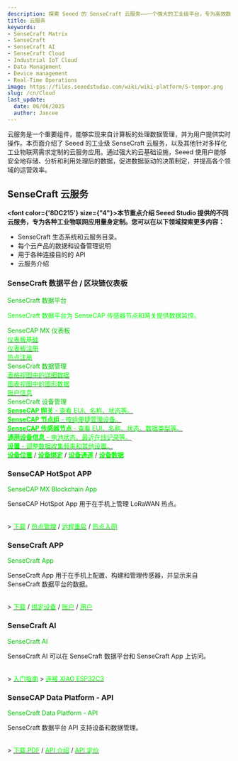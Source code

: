 ```yaml
---
description: 探索 Seeed 的 SenseCraft 云服务——一个强大的工业级平台，专为高效数据管理、实时操作和可扩展的物联网应用而设计。了解更多关于 SenseCraft 如何支持您的工业物联网云部署。
title: 云服务
keywords:
- SenseCraft Matrix
- SenseCraft
- SenseCraft AI
- SenseCraft Cloud
- Industrial IoT Cloud
- Data Management
- Device management
- Real-Time Operations
image: https://files.seeedstudio.com/wiki/wiki-platform/S-tempor.png
slug: /cn/Cloud
last_update:
  date: 06/06/2025
  author: Jancee
---
```


云服务是一个重要组件，能够实现来自计算板的处理数据管理，并为用户提供实时操作。本页面介绍了 Seeed 的工业级 SenseCraft 云服务，以及其他针对多样化工业物联网需求定制的云服务应用。通过强大的云基础设施，Seeed 使用户能够安全地存储、分析和利用处理后的数据，促进数据驱动的决策制定，并提高各个领域的运营效率。

## SenseCraft 云服务

<strong><font color={'8DC215'} size={"4"}>本节重点介绍 Seeed Studio 提供的不同云服务，专为各种工业物联网应用量身定制。您可以在以下领域探索更多内容：</font></strong>

- SenseCraft 生态系统和云服务目录。
- 每个云产品的数据和设备管理说明
- 用于各种连接目的的 API
- 云服务介绍

### SenseCraft 数据平台 / 区块链仪表板

<div class="title_container">
    <div class="title_item" style={{textAlign: 'center'}}>
            <div class="start_card_title" style={{textAlign: 'center'}}><font color={'8DC215'} size={"6"}>SenseCraft 数据平台</font></div>
            <p class="start_card_title" style={{textAlign: 'center'}}><font color={'FFFFFF'} size={"3"}>SenseCraft 数据平台为 SenseCAP 传感器节点和网关提供数据监控。</font></p>
    </div>
</div>

<div class="intro_container">
    <div class="intro_item" style={{textAlign: 'center'}}>
            <div class="start_card_title" style={{textAlign: 'center'}}><font color={'8DC215'} size={"5"}>SenseCAP MX 仪表板</font></div>
            <a href="/sensecraft-blockchain/blockchain-dashboard/dashboard-basics" target="_blank"><span><font color={'FFFFFF'} size={"2"}>仪表板基础</font></span></a>
            <br/>
            <a href="/sensecraft-blockchain/blockchain-dashboard/dashboard-registration" target="_blank"><span><font color={'FFFFFF'} size={"2"}>仪表板注册</font></span></a>
            <br/>
            <a href="/sensecraft-blockchain/blockchain-dashboard/hotspot-registration" target="_blank"><span><font color={'FFFFFF'} size={"2"}>热点注册</font></span></a>
            <br/>
    </div>
    <div class="intro_item" style={{textAlign: 'center'}}>
            <div class="start_card_title" style={{textAlign: 'center'}}><font color={'8DC215'} size={"5"}>SenseCraft 数据管理</font></div>
            <a href="/sensecraft-data-platform/tutorials/data-management#table" target="_blank"><span><font color={'FFFFFF'} size={"2"}>表格视图中的详细数据</font></span></a>
            <br/>
            <a href="/sensecraft-data-platform/tutorials/data-management#graph" target="_blank"><span><font color={'FFFFFF'} size={"2"}>图表视图中的图形数据</font></span></a>
            <br/>
            <a href="/sensecraft-data-platform/tutorials/data-management#check-account-info" target="_blank"><span><font color={'FFFFFF'} size={"2"}>账户信息</font></span></a>
            <br/>
    </div>
</div>

<div class="independent_container">
    <div class="independent_item" style={{textAlign: 'left'}}>
            <div class="independent_title" style={{textAlign: 'center'}}><font color={'8DC215'} size={"5"}>SenseCraft 设备管理</font></div>
            <a href="/sensecraft-data-platform/tutorials/device-management#gateway" target="_blank"><span><font color={'FFFFFF'} size={"2"}><strong>SenseCAP 网关</strong> - 查看 EUI、名称、状态等。</font></span></a>
            <br/>
            <a href="/sensecraft-data-platform/tutorials/device-management#node-group-management" target="_blank"><span><font color={'FFFFFF'} size={"2"}><strong>SenseCAP 节点组</strong> - 按组便捷管理设备。</font></span></a>
            <br/>
            <a href="/sensecraft-data-platform/tutorials/device-management#sensor-node-management" target="_blank"><span><font color={'FFFFFF'} size={"2"}><strong>SenseCAP 传感器节点</strong> - 查看 EUI、名称、状态、数据类型等。</font></span></a>
            <br/>
            <a href="/sensecraft-data-platform/tutorials/device-management#general-information" target="_blank"><span><font color={'FFFFFF'} size={"2"}><strong>通用设备信息</strong> - 电池状态、最近在线记录等。</font></span></a>
            <br/>
            <a href="/sensecraft-data-platform/tutorials/device-management#settings" target="_blank"><span><font color={'FFFFFF'} size={"2"}><strong>设置</strong> - 调整数据收集频率和其他设置。</font></span></a>
            <br/>
            <a href="/sensecraft-data-platform/tutorials/device-management#location" target="_blank"><span><font color={'FFFFFF'} size={"2"}><strong>设备位置</strong></font></span></a> 
            /
            <a href="/sensecraft-data-platform/tutorials/device-management#bind-device" target="_blank"><span><font color={'FFFFFF'} size={"2"}><strong>设备绑定</strong></font></span></a>
            /
            <a href="/sensecraft-data-platform/tutorials/device-management#channel" target="_blank"><span><font color={'FFFFFF'} size={"2"}><strong>设备通道</strong></font></span></a>
            /
            <a href="/sensecraft-data-platform/tutorials/device-management#data" target="_blank"><span><font color={'FFFFFF'} size={"2"}><strong>设备数据</strong></font></span></a>
    </div>
</div>

### SenseCAP HotSpot APP

<div class="title_container">
    <div class="title_item" style={{textAlign: 'center'}}>
            <div class="start_card_title" style={{textAlign: 'center'}}><font color={'8DC215'} size={"6"}>SenseCAP MX Blockchain App</font></div>
            <p>SenseCAP HotSpot App 用于在手机上管理 LoRaWAN 热点。</p>
            <br/>
            > <a href="/sensecraft-blockchain/sensecraft-hotspot-app/download-app" target="_blank"><span><font color={'FFFFFF'} size={"3"}>下载</font></span></a> / <a href="/sensecraft-blockchain/sensecraft-hotspot-app/hotspot-management" target="_blank"><span><font color={'FFFFFF'} size={"3"}>热点管理</font></span></a> / <a href="/sensecraft-blockchain/sensecraft-hotspot-app/remote-reboot" target="_blank"><span><font color={'FFFFFF'} size={"3"}>远程重启</font></span></a> / <a href="/sensecraft-blockchain/sensecraft-hotspot-app/hotspot-onboarding" target="_blank"><span><font color={'FFFFFF'} size={"3"}>热点入网</font></span></a>
    </div>
</div>

### SenseCraft APP

<div class="title_container">
    <div class="title_item" style={{textAlign: 'center'}}>
            <div class="start_card_title" style={{textAlign: 'center'}}><font color={'8DC215'} size={"6"}>SenseCraft App</font></div>
            <p>SenseCraft App 用于在手机上配置、构建和管理传感器，并显示来自 SenseCraft 数据平台的数据。</p>
            <br/>
            > <a href="/sensecraft-app/overview#download" target="_blank"><span><font color={'FFFFFF'} size={"3"}>下载</font></span></a> / <a href="/sensecraft-app/overview#config" target="_blank"><span><font color={'FFFFFF'} size={"3"}>绑定设备</font></span></a> / <a href="/sensecraft-app/overview#account" target="_blank"><span><font color={'FFFFFF'} size={"3"}>账户</font></span></a> / <a href="/sensecraft-app/overview#user" target="_blank"><span><font color={'FFFFFF'} size={"3"}>用户</font></span></a>
    </div>
</div>

### SenseCraft AI

<div class="title_container">
    <div class="title_item" style={{textAlign: 'center'}}>
            <div class="start_card_title" style={{textAlign: 'center'}}><font color={'8DC215'} size={"6"}>SenseCraft AI</font></div>
            <p>SenseCraft AI 可以在 SenseCraft 数据平台和 SenseCraft App 上访问。</p>
            <br/>
            > <a href="/sensecraft-data-platform/applications/ai-advisor" target="_blank"><span><font color={'FFFFFF'} size={"3"}>入门指南</font></span></a> 
            > <a href="/sensecraft-data-platform/applications/planting-advice" target="_blank"><span><font color={'FFFFFF'} size={"3"}>连接 XIAO ESP32C3</font></span></a>
    </div>
</div>

### SenseCAP Data Platform - API

<div class="title_container">
    <div class="title_item" style={{textAlign: 'center'}}>
            <div class="start_card_title" style={{textAlign: 'center'}}><font color={'8DC215'} size={"6"}>SenseCraft Data Platform - API</font></div>
            <p>SenseCraft 数据平台 API 支持设备和数据管理。</p>
            <br/>
            > <a href="https://sensecap-docs.seeed.cc/pdf/sensecap_opanapi_document_en.pdf" target="_blank"><span><font color={'FFFFFF'} size={"3"}>下载 PDF</font></span></a> / <a href="/sensecraft-data-platform/sensecraft-data-platform-api/sensecraft-data-platform-api" target="_blank"><span><font color={'FFFFFF'} size={"3"}>API 介绍</font></span></a> / <a href="/sensecraft-fee/sensecraft-data-platform-api-pricing" target="_blank"><span><font color={'FFFFFF'} size={"3"}>API 定价</font></span></a>
    </div>
</div>
